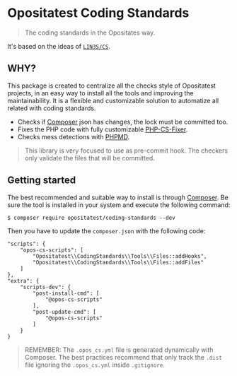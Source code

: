 # Opositatest Coding Standards
> The coding standards in the Opositates way.

It's based on the ideas of [`LIN3S/CS`](https://github.com/LIN3S/CS).

## WHY?
This package is created to centralize all the checks style of Opositatest projects, in an easy way to install all the tools
and improving the maintainability. It is a flexible and customizable solution to automatize all related with coding
standards.

* Checks if [Composer][2] json has changes, the lock must be committed too.
* Fixes the PHP code with fully customizable [PHP-CS-Fixer][3].
* Checks mess detections with [PHPMD][4].

> This library is very focused to use as pre-commit hook. The checkers only validate the files that will be committed.

## Getting started
The best recommended and suitable way to install is through [Composer][2]. Be sure the tool is installed in
your system and execute the following command:
```
$ composer require opositatest/coding-standards --dev
```
Then you have to update the `composer.json` with the following code:
```
"scripts": {
    "opos-cs-scripts": [
        "Opositatest\\CodingStandards\\Tools\\Files::addHooks",
        "Opositatest\\CodingStandards\\Tools\\Files::addFiles"
    ]
},
"extra": {
    "scripts-dev": {
        "post-install-cmd": [
            "@opos-cs-scripts"
        ],
        "post-update-cmd": [
            "@opos-cs-scripts"
        ]
    }
}
```

> REMEMBER: The `.opos_cs.yml` file is generated dynamically with Composer. The best practices recommend that only
track the `.dist` file ignoring the `.opos_cs.yml` inside `.gitignore`.

[1]: http://php.net/
[2]: https://getcomposer.org/
[3]: http://cs.sensiolabs.org/
[4]: http://phpmd.org/
